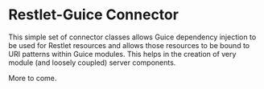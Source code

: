 Restlet-Guice Connector
=======================

This simple set of connector classes allows Guice dependency injection to be used for Restlet resources and allows those resources to be bound to URI patterns within Guice modules.  This helps in the creation of very module (and loosely coupled) server components.

More to come.